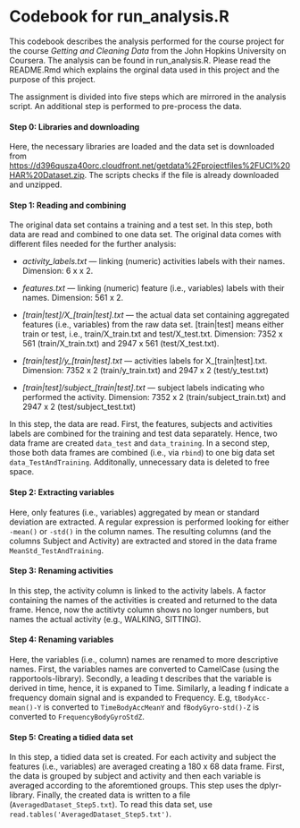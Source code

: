 Codebook for run\_analysis.R
================

This codebook describes the analysis performed for the course project
for the course *Getting and Cleaning Data* from the John Hopkins
University on Coursera. The analysis can be found in run\_analysis.R.
Please read the README.Rmd which explains the orginal data used in this
project and the purpose of this project.

The assignment is divided into five steps which are mirrored in the
analysis script. An additional step is performed to pre-process the
data.

#### Step 0: Libraries and downloading

Here, the necessary libraries are loaded and the data set is downloaded
from
<https://d396qusza40orc.cloudfront.net/getdata%2Fprojectfiles%2FUCI%20HAR%20Dataset.zip>.
The scripts checks if the file is already downloaded and unzipped.

#### Step 1: Reading and combining

The original data set contains a training and a test set. In this step,
both data are read and combined to one data set. The original data comes
with different files needed for the further analysis:

  - *activity\_labels.txt* — linking (numeric) activities labels with
    their names. Dimension: 6 x x 2.

  - *features.txt* — linking (numeric) feature (i.e., variables) labels
    with their names. Dimension: 561 x 2.

  - *\[train|test\]/X\_\[train|test\].txt* — the actual data set
    containing aggregated features (i.e., variables) from the raw data
    set. \[train|test\] means either train or test, i.e.,
    train/X\_train.txt and test/X\_test.txt. Dimension: 7352 x 561
    (train/X\_train.txt) and 2947 x 561 (test/X\_test.txt).

  - *\[train|test\]/y\_\[train|test\].txt* — activities labels for
    X\_\[train|test\].txt. Dimension: 7352 x 2 (train/y\_train.txt) and
    2947 x 2 (test/y\_test.txt)

  - *\[train|test\]/subject\_\[train|test\].txt* — subject labels
    indicating who performed the activity. Dimension: 7352 x 2
    (train/subject\_train.txt) and 2947 x 2 (test/subject\_test.txt)

In this step, the data are read. First, the features, subjects and
activities labels are combined for the training and test data
separately. Hence, two data frame are created `data_test` and
`data_training`. In a second step, those both data frames are combined
(i.e., via `rbind`) to one big data set `data_TestAndTraining`.
Additonally, unnecessary data is deleted to free space.

#### Step 2: Extracting variables

Here, only features (i.e., variables) aggregated by mean or standard
deviation are extracted. A regular expression is performed looking for
either `-mean()` or `-std()` in the column names. The resulting columns
(and the columns Subject and Activity) are extracted and stored in the
data frame `MeanStd_TestAndTraining`.

#### Step 3: Renaming activities

In this step, the activity column is linked to the activity labels. A
factor containing the names of the activities is created and returned to
the data frame. Hence, now the actitivty column shows no longer numbers,
but names the actual activity (e.g., WALKING, SITTING).

#### Step 4: Renaming variables

Here, the variables (i.e., column) names are renamed to more descriptive
names. First, the variables names are converted to CamelCase (using the
rapportools-library). Secondly, a leading t describes that the variable
is derived in time, hence, it is expaned to Time. Similarly, a leading f
indicate a frequency domain signal and is expanded to Frequency. E.g,
`tBodyAcc-mean()-Y` is converted to `TimeBodyAccMeanY` and
`fBodyGyro-std()-Z` is converted to `FrequencyBodyGyroStdZ`.

#### Step 5: Creating a tidied data set

In this step, a tidied data set is created. For each activity and
subject the features (i.e., variables) are averaged creating a 180 x 68
data frame. First, the data is grouped by subject and activity and then
each variable is averaged according to the aforemtioned groups. This
step uses the dplyr-library. Finally, the created data is written to a
file (`AveragedDataset_Step5.txt`). To read this data set, use
`read.tables('AveragedDataset_Step5.txt')`.
